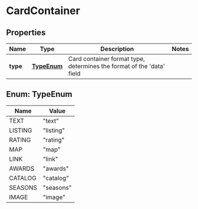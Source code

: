
# CardContainer

## Properties
Name | Type | Description | Notes
------------ | ------------- | ------------- | -------------
**type** | [**TypeEnum**](#TypeEnum) | Card container format type, determines the format of the &#39;data&#39; field | 


<a name="TypeEnum"></a>
## Enum: TypeEnum
Name | Value
---- | -----
TEXT | &quot;text&quot;
LISTING | &quot;listing&quot;
RATING | &quot;rating&quot;
MAP | &quot;map&quot;
LINK | &quot;link&quot;
AWARDS | &quot;awards&quot;
CATALOG | &quot;catalog&quot;
SEASONS | &quot;seasons&quot;
IMAGE | &quot;image&quot;



